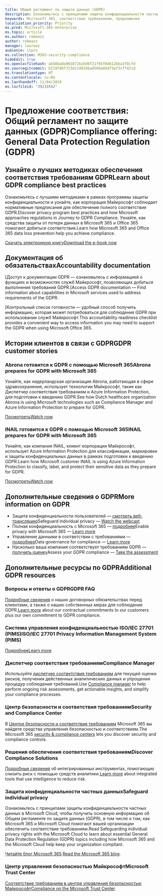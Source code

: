 ```yaml
---
title: Общий регламент по защите данных (GDPR)
description: Ознакомьтесь с принципами защиты конфиденциальности частных данных в Microsoft Cloud, чтобы получить основную информацию об Общем регламенте по защите данных (GDPR), в том числе о том, как Microsoft 365 и Microsoft Cloud помогают вашей организации обеспечить соответствие требованиям.
keywords: Microsoft 365, соответствие требованиям, предложения
localization_priority: Priority
ms.prod: Microsoft-365-enterprise
ms.topic: article
ms.author: robmazz
author: robmazz
manager: laurawi
audience: itpro
ms.collection: M365-security-compliance
hideEdit: true
ms.openlocfilehash: ab50ba0a901672b2bd6f21f95f04612bba3f8cfd
ms.sourcegitcommit: b2197dbf723d11992bbad568a84df3ef3cff421d
ms.translationtype: HT
ms.contentlocale: ru-RU
ms.lasthandoff: 11/04/2019
ms.locfileid: "39233542"
---
```

# <a name="compliance-offering-general-data-protection-regulation-gdpr"></a><span data-ttu-id="3b105-104">Предложение соответствия: Общий регламент по защите данных (GDPR)</span><span class="sxs-lookup"><span data-stu-id="3b105-104">Compliance offering: General Data Protection Regulation (GDPR)</span></span>

## <a name="learn-about-gdpr-compliance-best-practices"></a><span data-ttu-id="3b105-105">Узнайте о лучших методиках обеспечения соответствия требованиям GDPR</span><span class="sxs-lookup"><span data-stu-id="3b105-105">Learn about GDPR compliance best practices</span></span>

<span data-ttu-id="3b105-106">Ознакомьтесь с лучшими методиками в рамках программы защиты конфиденциальности и узнайте, как корпорация Майкрософт соблюдает нормативные предписания для обеспечения полного соответствия GDPR.</span><span class="sxs-lookup"><span data-stu-id="3b105-106">Discover privacy program best practices and how Microsoft approaches regulations in Journey to GDPR Compliance.</span></span> <span data-ttu-id="3b105-107">Узнайте, как средства защиты от потери данных в Microsoft 365 и Office 365 помогают добиться соответствия.</span><span class="sxs-lookup"><span data-stu-id="3b105-107">Learn how Microsoft 365 and Office 365 data loss prevention help you achieve compliance.</span></span>

[<span data-ttu-id="3b105-108">Скачать электронную книгу</span><span class="sxs-lookup"><span data-stu-id="3b105-108">Download the e-book now</span></span>](https://go.microsoft.com/fwlink/p/?linkid=2048383)

## <a name="accountability-documentation"></a><span data-ttu-id="3b105-109">Документация об обязательствах</span><span class="sxs-lookup"><span data-stu-id="3b105-109">Accountability documentation</span></span>

<span data-ttu-id="3b105-110">[Доступ к документации GDPR — ознакомьтесь с информацией о функциях и возможностях служб Майкрософт, позволяющих добиться выполнения требований GDPR.</span><span class="sxs-lookup"><span data-stu-id="3b105-110">[Access GDPR documentation — Find information about capabilities in Microsoft services used to address requirements of the GDPR.</span></span>

<span data-ttu-id="3b105-111">[Контрольный список готовности — удобный способ получить информацию, которая может потребоваться для соблюдения GDPR при использовании служб Майкрософт.</span><span class="sxs-lookup"><span data-stu-id="3b105-111">This accountability readiness checklist provides a convenient way to access information you may need to support the GDPR when using Microsoft Office 365.</span></span>

## <a name="gdpr-customer-stories"></a><span data-ttu-id="3b105-112">Истории клиентов в связи с GDPR</span><span class="sxs-lookup"><span data-stu-id="3b105-112">GDPR customer stories</span></span>

### <a name="abrona-prepares-for-gdpr-with-microsoft-365"></a><span data-ttu-id="3b105-113">Abrona готовится к GDPR с помощью Microsoft 365</span><span class="sxs-lookup"><span data-stu-id="3b105-113">Abrona prepares for GDPR with Microsoft 365</span></span>

<span data-ttu-id="3b105-114">Узнайте, как нидерландская организация Abrona, работающая в сфере здравоохранения, использует технологии Майкрософт, такие как Диспетчер соответствия требованиям и Azure Information Protection, для подготовки к введению GDPR.</span><span class="sxs-lookup"><span data-stu-id="3b105-114">See how Dutch healthcare organization Abrona is using Microsoft technologies such as Compliance Manager and Azure Information Protection to prepare for GDPR.</span></span>

[<span data-ttu-id="3b105-115">Посмотреть</span><span class="sxs-lookup"><span data-stu-id="3b105-115">Watch now</span></span>](https://go.microsoft.com/fwlink/p/?linkid=2048705)

### <a name="inail-prepares-for-gdpr-with-microsoft-365"></a><span data-ttu-id="3b105-116">INAIL готовится к GDPR с помощью Microsoft 365</span><span class="sxs-lookup"><span data-stu-id="3b105-116">INAIL prepares for GDPR with Microsoft 365</span></span>

<span data-ttu-id="3b105-117">Узнайте, как компания INAIL, клиент корпорации Майкрософт, использует Azure Information Protection для классификации, маркировки и защиты конфиденциальных данных в рамках подготовки к введению GDPR.</span><span class="sxs-lookup"><span data-stu-id="3b105-117">Learn how Microsoft customer INAIL is using Azure Information Protection to classify, label, and protect their sensitive data as they prepare for GDPR.</span></span>

[<span data-ttu-id="3b105-118">Посмотреть</span><span class="sxs-lookup"><span data-stu-id="3b105-118">Watch now</span></span>](https://go.microsoft.com/fwlink/p/?linkid=2048894)

## <a name="more-information-on-gdpr"></a><span data-ttu-id="3b105-119">Дополнительные сведения о GDPR</span><span class="sxs-lookup"><span data-stu-id="3b105-119">More information on GDPR</span></span>

- <span data-ttu-id="3b105-120">Защита конфиденциальности пользователей — [смотреть веб-трансляцию](https://go.microsoft.com/fwlink/p/?linkid=2048711)</span><span class="sxs-lookup"><span data-stu-id="3b105-120">Safeguard individual privacy — [Watch the webcast](https://go.microsoft.com/fwlink/p/?linkid=2048711)</span></span>
- <span data-ttu-id="3b105-121">Полная конфиденциальность с Microsoft 365 — [подробнее](https://go.microsoft.com/fwlink/p/?linkid=2048712)</span><span class="sxs-lookup"><span data-stu-id="3b105-121">Enable privacy with Microsoft 365 — [Learn more](https://go.microsoft.com/fwlink/p/?linkid=2048712)</span></span>
- <span data-ttu-id="3b105-122">Управление данными в соответствии с требованиями — [подробнее](https://go.microsoft.com/fwlink/p/?linkid=2052751)</span><span class="sxs-lookup"><span data-stu-id="3b105-122">Data governance for compliance — [Learn more](https://go.microsoft.com/fwlink/p/?linkid=2052751)</span></span>
- <span data-ttu-id="3b105-123">Насколько ваша компания соответствует требованиям GDPR — [получить оценку](https://go.microsoft.com/fwlink/?linkid=2048712)</span><span class="sxs-lookup"><span data-stu-id="3b105-123">Assess your GDPR compliance — [Take the assessment](https://go.microsoft.com/fwlink/?linkid=2048712)</span></span>

## <a name="additional-gdpr-resources"></a><span data-ttu-id="3b105-124">Дополнительные ресурсы по GDPR</span><span class="sxs-lookup"><span data-stu-id="3b105-124">Additional GDPR resources</span></span>

### <a name="gdpr-faq"></a><span data-ttu-id="3b105-125">Вопросы и ответы о GDPR</span><span class="sxs-lookup"><span data-stu-id="3b105-125">GDPR FAQ</span></span>

<span data-ttu-id="3b105-126">[Подробные сведения](https://www.microsoft.com/trust-center/privacy/gdpr-faqs) о наших договорных обязательствах перед клиентами, а также о наших собственных мерах для соблюдения GDPR.</span><span class="sxs-lookup"><span data-stu-id="3b105-126">[Learn more](https://www.microsoft.com/trust-center/privacy/gdpr-faqs) about our contractual commitments to our customers plus our own commitment to GDPR compliance.</span></span>

### <a name="isoiec-27701-privacy-information-management-system-pims"></a><span data-ttu-id="3b105-127">Система управления конфиденциальностью ISO/IEC 27701 (PIMS)</span><span class="sxs-lookup"><span data-stu-id="3b105-127">ISO/IEC 27701 Privacy Information Management System (PIMS)</span></span>

[<span data-ttu-id="3b105-128">Подробнее</span><span class="sxs-lookup"><span data-stu-id="3b105-128">Learn more</span></span>](offering-iso-27701.md)

### <a name="compliance-manager"></a><span data-ttu-id="3b105-129">Диспетчер соответствия требованиям</span><span class="sxs-lookup"><span data-stu-id="3b105-129">Compliance Manager</span></span>

<span data-ttu-id="3b105-130">Используйте [диспетчер соответствия требованиям](https://go.microsoft.com/fwlink/p/?linkid=2048390) для текущей оценки рисков, получения действенных аналитических данных и упрощения процедур соблюдения требований.</span><span class="sxs-lookup"><span data-stu-id="3b105-130">Use [Compliance manager](https://go.microsoft.com/fwlink/p/?linkid=2048390) to help perform ongoing risk assessments, get actionable insights, and simplify your compliance processes.</span></span>

### <a name="security-and-compliance-center"></a><span data-ttu-id="3b105-131">Центр безопасности и соответствия требованиям</span><span class="sxs-lookup"><span data-stu-id="3b105-131">Security and Compliance Center</span></span>

<span data-ttu-id="3b105-132">В [Центре безопасности и соответствия требованиям](https://docs.microsoft.com/microsoft-365/security/office-365-security/microsoft-security-and-compliance) Microsoft 365 вы найдете средства управления безопасностью и соответствием.</span><span class="sxs-lookup"><span data-stu-id="3b105-132">The Microsoft 365 [security & compliance centers](https://docs.microsoft.com/microsoft-365/security/office-365-security/microsoft-security-and-compliance) lets you discover security and compliance controls.</span></span>

### <a name="discover-compliance-solutions"></a><span data-ttu-id="3b105-133">Решения обеспечения соответствия требованиям</span><span class="sxs-lookup"><span data-stu-id="3b105-133">Discover Compliance Solutions</span></span>

<span data-ttu-id="3b105-134">[Подробные сведения](https://products.office.com/business/security-and-compliance/compliance-solutions) об интегрированных инструментах, помогающих снизить риск с помощью средств аналитики.</span><span class="sxs-lookup"><span data-stu-id="3b105-134">[Learn more](https://products.office.com/business/security-and-compliance/compliance-solutions) about integrated tools that use intelligence to reduce risk.</span></span>

### <a name="safeguard-individual-privacy"></a><span data-ttu-id="3b105-135">Защита конфиденциальности частных данных</span><span class="sxs-lookup"><span data-stu-id="3b105-135">Safeguard individual privacy</span></span>

<span data-ttu-id="3b105-136">Ознакомьтесь с принципами защиты конфиденциальности частных данных в Microsoft Cloud, чтобы получить основную информацию об Общем регламенте по защите данных (GDPR), в том числе о том, как Microsoft 365 и Microsoft Cloud помогают вашей организации обеспечить соответствие требованиям.</span><span class="sxs-lookup"><span data-stu-id="3b105-136">Read Safeguarding individual privacy rights with the Microsoft Cloud to learn about essential General Data Protection Regulation (GDPR) topics including how Microsoft 365 and the Microsoft Cloud help keep your organization compliant.</span></span>

<span data-ttu-id="3b105-137">[Читайте блог Microsoft 365](https://go.microsoft.com/fwlink/p/?linkid=2048733).</span><span class="sxs-lookup"><span data-stu-id="3b105-137">[Read the Microsoft 365 blog](https://go.microsoft.com/fwlink/p/?linkid=2048733).</span></span>

### <a name="microsoft-trust-center"></a><span data-ttu-id="3b105-138">Центр управления безопасностью Майкрософт</span><span class="sxs-lookup"><span data-stu-id="3b105-138">Microsoft Trust Center</span></span>

[<span data-ttu-id="3b105-139">Соответствие требованиям в центре управления безопасностью Майкрософт</span><span class="sxs-lookup"><span data-stu-id="3b105-139">Compliance on the Microsoft Trust Center</span></span>](https://www.microsoft.com/trust-center/compliance/compliance-overview)
